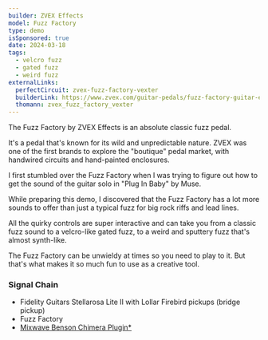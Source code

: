 ```yaml
---
builder: ZVEX Effects
model: Fuzz Factory
type: demo
isSponsored: true
date: 2024-03-18
tags:
  - velcro fuzz
  - gated fuzz
  - weird fuzz
externalLinks:
  perfectCircuit: zvex-fuzz-factory-vexter
  builderLink: https://www.zvex.com/guitar-pedals/fuzz-factory-guitar-effects-pedal
  thomann: zvex_fuzz_factory_vexter
---
```


The Fuzz Factory by ZVEX Effects is an absolute classic fuzz pedal.

It's a pedal that's known for its wild and unpredictable nature. ZVEX was one of the first brands to explore the "boutique" pedal market, with handwired circuits and hand-painted enclosures.

I first stumbled over the Fuzz Factory when I was trying to figure out how to get the sound of the guitar solo in "Plug In Baby" by Muse.

While preparing this demo, I discovered that the Fuzz Factory has a lot more sounds to offer than just a typical fuzz for big rock riffs and lead lines.

All the quirky controls are super interactive and can take you from a classic fuzz sound to a velcro-like gated fuzz, to a weird and sputtery fuzz that's almost synth-like.

The Fuzz Factory can be unwieldy at times so you need to play to it. But that's what makes it so much fun to use as a creative tool.

### Signal Chain

- Fidelity Guitars Stellarosa Lite II with Lollar Firebird pickups (bridge pickup)
- Fuzz Factory
- [Mixwave Benson Chimera Plugin\*](https://sweetwater.sjv.io/B0N2PL)
